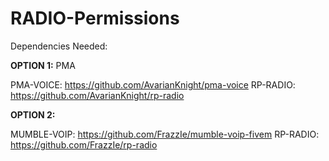 # RADIO-Permissions

Dependencies Needed:

**OPTION 1:** PMA

PMA-VOICE: https://github.com/AvarianKnight/pma-voice
RP-RADIO: https://github.com/AvarianKnight/rp-radio

**OPTION 2:**

MUMBLE-VOIP: https://github.com/FrazzIe/mumble-voip-fivem
RP-RADIO: https://github.com/FrazzIe/rp-radio

